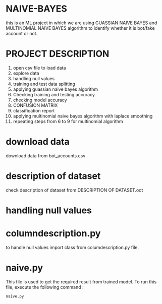 # NAIVE-BAYES

this is an ML project in which we are using  GUASSIAN NAIVE BAYES and MULTINOMIAL NAIVE BAYES algorithm to identify whether it is bot/fake account or not.

# PROJECT DESCRIPTION

1. open csv file to load data
2. explore data 
3. handling null values
4. training and test data splitting
5. applying guassian naive bayes algorithm
6. Checking training and testing accuracy
7. checking model accuracy
8. CONFUSION MATRIX
9. classification report
10. applying multinomial naive bayes algorithm with laplace smoothing
11. repeating steps from 6 to 9 for multinomial algorithm 

# download data
download data from bot_accounts.csv

# description of dataset
check description of dataset from DESCRIPTION OF DATASET.odt

# handling null values
# columndescription.py
to handle null values import class from columdescription.py file.

# naive.py
This file is used to get the required result from trained  model. To run this file, execute the following command :

```
naive.py
```

